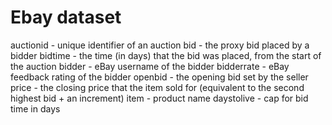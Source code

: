 # Ebay dataset

auctionid - unique identifier of an auction
bid - the proxy bid placed by a bidder
bidtime - the time (in days) that the bid was placed, from the start of the auction
bidder - eBay username of the bidder
bidderrate - eBay feedback rating of the bidder
openbid - the opening bid set by the seller
price - the closing price that the item sold for (equivalent to the second highest bid + an increment)
item - product name
daystolive - cap for bid time in days
